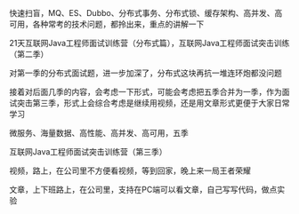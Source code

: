 
快速扫盲，MQ、ES、Dubbo、分布式事务、分布式锁、缓存架构、高并发、高可用，各种常考的技术问题，都拎出来，重点的讲解一下

21天互联网Java工程师面试训练营（分布式篇），互联网Java工程师面试突击训练（第二季）

对第一季的分布式面试题，进一步加深了，分布式这块再抗一堆连环炮都没问题

接着对后面几季的内容，会考虑一下形式，可能会考虑把五季合并为一季，作为面试突击第三季，形式上会综合考虑是继续用视频，还是用文章形式更便于大家日常学习

微服务、海量数据、高性能、高并发、高可用，五季

互联网Java工程师面试突击训练营（第三季）

视频，路上，在公司里不方便看视频，等到回家，晚上来一局王者荣耀

文章，上下班路上，在公司里，支持在PC端可以看文章，自己写写代码，做点实验


